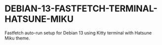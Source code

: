 # DEBIAN-13-FASTFETCH-TERMINAL-HATSUNE-MIKU
Fastfetch auto-run setup for Debian 13 using Kitty terminal with Hatsune Miku theme.
